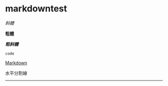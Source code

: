 # markdowntest

*斜體*

**粗體**

***粗斜體***

`code`

[Markdown](http://zh.wikipedia.com/wiki/Markdown)

水平分割線
- - -
